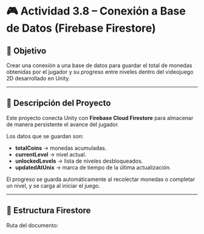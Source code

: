 # 🎮 Actividad 3.8 – Conexión a Base de Datos (Firebase Firestore)

## 🧠 Objetivo
Crear una conexión a una base de datos para guardar el total de monedas obtenidas por el jugador y su progreso entre niveles dentro del videojuego 2D desarrollado en Unity.

---

## 🔧 Descripción del Proyecto
Este proyecto conecta Unity con **Firebase Cloud Firestore** para almacenar de manera persistente el avance del jugador.

Los datos que se guardan son:
- **totalCoins** → monedas acumuladas.
- **currentLevel** → nivel actual.
- **unlockedLevels** → lista de niveles desbloqueados.
- **updatedAtUnix** → marca de tiempo de la última actualización.

El progreso se guarda automáticamente al recolectar monedas o completar un nivel, y se carga al iniciar el juego.

---

## 🧩 Estructura Firestore
Ruta del documento:
